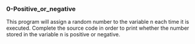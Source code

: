 ### 0-Positive_or_negative
This program will assign a random number to the variable n each time it is executed. Complete the source code in order to print whether the number stored in the variable n is positive or negative.
